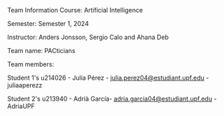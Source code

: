 Team Information
Course: Artificial Intelligence

Semester: Semester 1, 2024

Instructor: Anders Jonsson, Sergio Calo and Ahana Deb

Team name: PACticians

Team members:

Student 1's u214026 - Julia Pérez - julia.perez04@estudiant.upf.edu - juliaaperezz

Student 2's u213940 - Adrià García- adria.garcia04@estudiant.upf.edu - AdriaUPF
